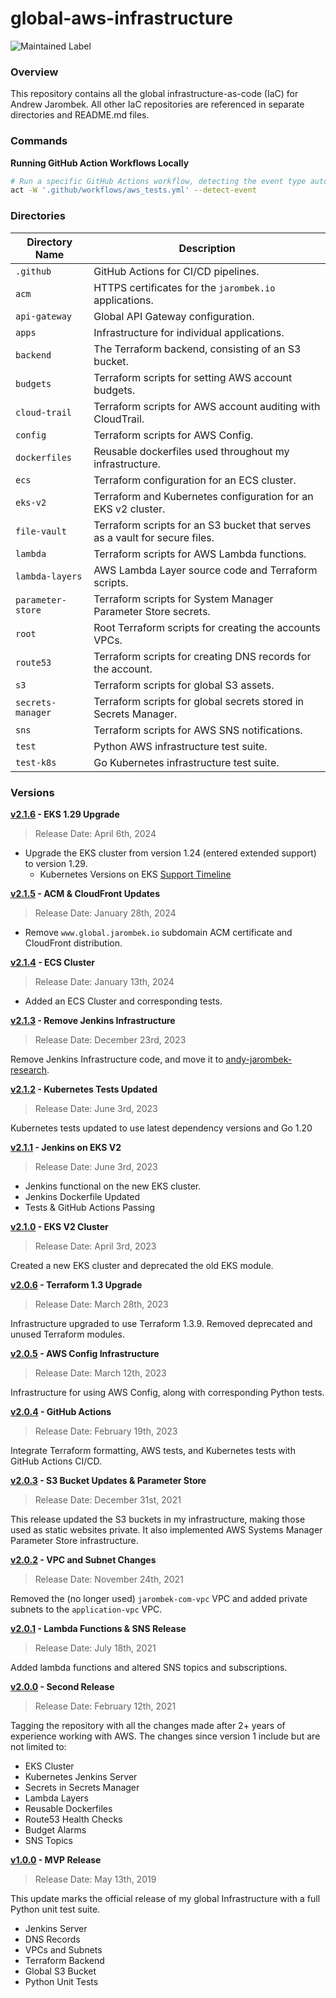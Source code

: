 # global-aws-infrastructure

![Maintained Label](https://img.shields.io/badge/Maintained-Yes-brightgreen?style=for-the-badge)

### Overview

This repository contains all the global infrastructure-as-code (IaC) for Andrew Jarombek.  All other IaC
repositories are referenced in separate directories and README.md files.

### Commands

**Running GitHub Action Workflows Locally**

```bash
# Run a specific GitHub Actions workflow, detecting the event type automatically
act -W '.github/workflows/aws_tests.yml' --detect-event
```

### Directories

| Directory Name    | Description                                                                 |
|-------------------|-----------------------------------------------------------------------------|
| `.github`         | GitHub Actions for CI/CD pipelines.                                         |
| `acm`             | HTTPS certificates for the `jarombek.io` applications.                      |
| `api-gateway`     | Global API Gateway configuration.                                           |
| `apps`            | Infrastructure for individual applications.                                 |
| `backend`         | The Terraform backend, consisting of an S3 bucket.                          |
| `budgets`         | Terraform scripts for setting AWS account budgets.                          |
| `cloud-trail`     | Terraform scripts for AWS account auditing with CloudTrail.                 |
| `config`          | Terraform scripts for AWS Config.                                           |
| `dockerfiles`     | Reusable dockerfiles used throughout my infrastructure.                     |
| `ecs`             | Terraform configuration for an ECS cluster.                                 |
| `eks-v2`          | Terraform and Kubernetes configuration for an EKS v2 cluster.               |
| `file-vault`      | Terraform scripts for an S3 bucket that serves as a vault for secure files. |
| `lambda`          | Terraform scripts for AWS Lambda functions.                                 |
| `lambda-layers`   | AWS Lambda Layer source code and Terraform scripts.                         |
| `parameter-store` | Terraform scripts for System Manager Parameter Store secrets.               |
| `root`            | Root Terraform scripts for creating the accounts VPCs.                      |
| `route53`         | Terraform scripts for creating DNS records for the account.                 |
| `s3`              | Terraform scripts for global S3 assets.                                     |
| `secrets-manager` | Terraform scripts for global secrets stored in Secrets Manager.             |
| `sns`             | Terraform scripts for AWS SNS notifications.                                |
| `test`            | Python AWS infrastructure test suite.                                       |
| `test-k8s`        | Go Kubernetes infrastructure test suite.                                    |

### Versions

**[v2.1.6](https://github.com/AJarombek/global-aws-infrastructure/tree/v2.1.6) - EKS 1.29 Upgrade**

> Release Date: April 6th, 2024

+ Upgrade the EKS cluster from version 1.24 (entered extended support) to version 1.29.
  + Kubernetes Versions on EKS [Support Timeline](https://docs.aws.amazon.com/eks/latest/userguide/kubernetes-versions.html)

**[v2.1.5](https://github.com/AJarombek/global-aws-infrastructure/tree/v2.1.5) - ACM & CloudFront Updates**

> Release Date: January 28th, 2024

+ Remove `www.global.jarombek.io` subdomain ACM certificate and CloudFront distribution.

**[v2.1.4](https://github.com/AJarombek/global-aws-infrastructure/tree/v2.1.4) - ECS Cluster**

> Release Date: January 13th, 2024

+ Added an ECS Cluster and corresponding tests.

**[v2.1.3](https://github.com/AJarombek/global-aws-infrastructure/tree/v2.1.3) - Remove Jenkins Infrastructure**

> Release Date: December 23rd, 2023

Remove Jenkins Infrastructure code, and move it to [andy-jarombek-research](https://github.com/AJarombek/andy-jarombek-research).

**[v2.1.2](https://github.com/AJarombek/global-aws-infrastructure/tree/v2.1.2) - Kubernetes Tests Updated**

> Release Date: June 3rd, 2023

Kubernetes tests updated to use latest dependency versions and Go 1.20

**[v2.1.1](https://github.com/AJarombek/global-aws-infrastructure/tree/v2.1.1) - Jenkins on EKS V2**

> Release Date: June 3rd, 2023

+ Jenkins functional on the new EKS cluster.
+ Jenkins Dockerfile Updated
+ Tests & GitHub Actions Passing

**[v2.1.0](https://github.com/AJarombek/global-aws-infrastructure/tree/v2.1.0) - EKS V2 Cluster**

> Release Date: April 3rd, 2023

Created a new EKS cluster and deprecated the old EKS module.

**[v2.0.6](https://github.com/AJarombek/global-aws-infrastructure/tree/v2.0.6) - Terraform 1.3 Upgrade**

> Release Date: March 28th, 2023

Infrastructure upgraded to use Terraform 1.3.9.  Removed deprecated and unused Terraform modules.

**[v2.0.5](https://github.com/AJarombek/global-aws-infrastructure/tree/v2.0.5) - AWS Config Infrastructure**

> Release Date: March 12th, 2023

Infrastructure for using AWS Config, along with corresponding Python tests.

**[v2.0.4](https://github.com/AJarombek/global-aws-infrastructure/tree/v2.0.4) - GitHub Actions**

> Release Date: February 19th, 2023

Integrate Terraform formatting, AWS tests, and Kubernetes tests with GitHub Actions CI/CD.

**[v2.0.3](https://github.com/AJarombek/global-aws-infrastructure/tree/v2.0.3) - S3 Bucket Updates & Parameter Store**

> Release Date: December 31st, 2021

This release updated the S3 buckets in my infrastructure, making those used as static websites private.  It also 
implemented AWS Systems Manager Parameter Store infrastructure.

**[v2.0.2](https://github.com/AJarombek/global-aws-infrastructure/tree/v2.0.2) - VPC and Subnet Changes**

> Release Date: November 24th, 2021

Removed the (no longer used) `jarombek-com-vpc` VPC and added private subnets to the `application-vpc` VPC.

**[v2.0.1](https://github.com/AJarombek/global-aws-infrastructure/tree/v2.0.1) - Lambda Functions & SNS Release**

> Release Date: July 18th, 2021

Added lambda functions and altered SNS topics and subscriptions.

**[v2.0.0](https://github.com/AJarombek/global-aws-infrastructure/tree/v2.0.0) - Second Release**

> Release Date: February 12th, 2021

Tagging the repository with all the changes made after 2+ years of experience working with AWS.  The changes since 
version 1 include but are not limited to:

* EKS Cluster
* Kubernetes Jenkins Server
* Secrets in Secrets Manager
* Lambda Layers
* Reusable Dockerfiles
* Route53 Health Checks
* Budget Alarms
* SNS Topics

**[v1.0.0](https://github.com/AJarombek/global-aws-infrastructure/tree/v1.0.0) - MVP Release**

> Release Date: May 13th, 2019

This update marks the official release of my global Infrastructure with a full Python unit test suite.

* Jenkins Server
* DNS Records
* VPCs and Subnets
* Terraform Backend
* Global S3 Bucket
* Python Unit Tests